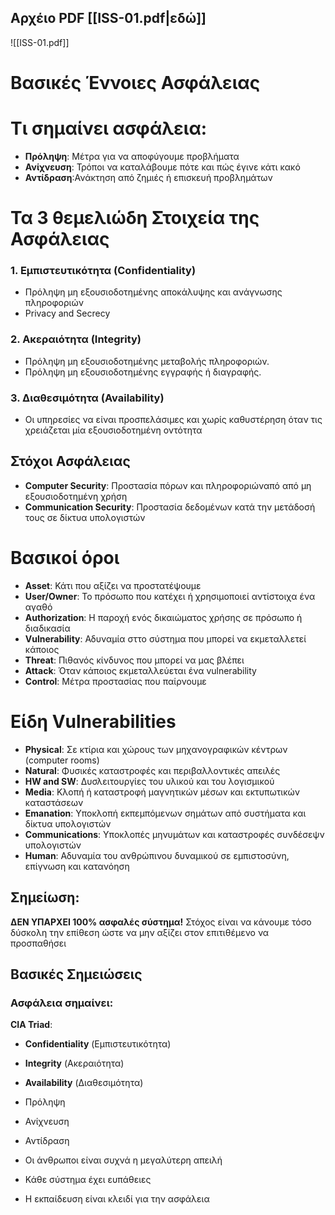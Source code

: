 ## Αρχέιο PDF [[ISS-01.pdf|εδώ]]
![[ISS-01.pdf]]

# Βασικές Έννοιες Ασφάλειας
# Τι σημαίνει ασφάλεια:
- **Πρόληψη**: Μέτρα για να αποφύγουμε προβλήματα
- **Ανίχνευση**: Τρόποι να καταλάβουμε πότε και πώς έγινε κάτι κακό
- **Αντίδραση**:Ανάκτηση από ζημιές ή επισκευή προβλημάτων

# Τα 3 θεμελιώδη Στοιχεία της Ασφάλειας
### 1. Εμπιστευτικότητα (Confidentiality)
- Πρόληψη μη εξουσιοδοτημένης αποκάλυψης και ανάγνωσης πληροφοριών
- Privacy and Secrecy
### 2. Ακεραιότητα (Integrity)
- Πρόληψη μη εξουσιοδοτημένης μεταβολής πληροφοριών.
- Πρόληψη μη εξουσιοδοτημένης εγγραφής ή διαγραφής.
### 3.  Διαθεσιμότητα (Availability)
- Οι υπηρεσίες να είναι προσπελάσιμες και χωρίς καθυστέρηση όταν τις χρειάζεται μία εξουσιοδοτημένη οντότητα
## Στόχοι Ασφάλειας
- **Computer Security**: Προστασία πόρων και πληροφοριώναπό από μη εξουσιοδοτημένη χρήση
- **Communication Security**: Προστασία δεδομένων κατά την μετάδοσή τους σε δίκτυα υπολογιστών 
# Βασικοί όροι
- **Asset**: Κάτι που αξίζει να προστατέψουμε
- **User/Owner**: Το πρόσωπο που κατέχει ή χρησιμοποιεί αντίστοιχα ένα αγαθό
- **Authorization**: Η παροχή ενός δικαιώματος χρήσης σε πρόσωπο ή διαδικασία
- **Vulnerability**: Αδυναμία σττο σύστημα που μπορεί να εκμεταλλετεί κάποιος
- **Threat**: Πιθανός κίνδυνος που μπορεί να μας βλέπει
- **Attack**: Όταν κάποιος εκμεταλλεύεται ένα vulnerability
- **Control**: Μέτρα προστασίας που παίρνουμε

# Είδη Vulnerabilities
- **Physical**: Σε κτίρια και χώρους των μηχανογραφικών κέντρων (computer rooms)
- **Natural**: Φυσικές καταστροφές και περιβαλλοντικές απειλές 
- **HW and SW**: Δυσλειτουργίες του υλικού και του λογισμικού
- **Media**: Κλοπή ή καταστροφή μαγνητικών μέσων και εκτυπωτικών καταστάσεων
- **Emanation**: Υποκλοπή εκπεμπόμενων σημάτων από συστήματα και δίκτυα υπολογιστών
- **Communications**: Υποκλοπές μηνυμάτων και καταστροφές συνδέσεψν υπολογιστών
- **Human**: Αδυναμία του ανθρώπινου δυναμικού σε εμπιστοσύνη, επίγνωση και κατανόηση
## Σημείωση:
**ΔΕΝ ΥΠΑΡΧΕΙ 100% ασφαλές σύστημα!** Στόχος είναι να κάνουμε τόσο δύσκολη την επίθεση ώστε να μην αξίζει στον επιτιθέμενο να προσπαθήσει

## Βασικές Σημειώσεις
### Ασφάλεια σημαίνει: 
**CIA Triad**:
- **Confidentiality** (Εμπιστευτικότητα)
- **Integrity** (Ακεραιότητα)
- **Availability** (Διαθεσιμότητα)

- Πρόληψη
- Ανίχνευση
- Αντίδραση

- Οι άνθρωποι είναι συχνά η μεγαλύτερη απειλή
- Κάθε σύστημα έχει ευπάθειες
- Η εκπαίδευση είναι κλειδί για την ασφάλεια